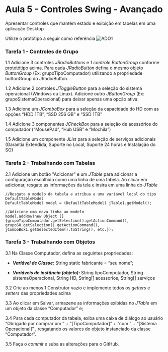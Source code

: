 # Aula 5 - Controles Swing - Avançado
Apresentar controles que mantém estado e exibição em tabelas em uma aplicação Desktop

Utilize o protótipo a seguir como referência
![ADO1](prototipos/aula5_VendaComputadorPrototipo_final.png)

### Tarefa 1 - Controles de Grupo

1.1 Adicione 3 controles _JRadioButtons_ e _1 controle ButtonGroup_ conforme prototótipo acima. 
Para cada _JRadioButton_ defina o mesmo objeto _ButtonGroup_ (Ex: grupoTipoComputador) utilizando a propriedade buttonGroup do JRadioButton.

1.2 Adicione 2 controles _JToggleButton_ para a seleção do sistema operacional (Windows ou Linux). Adicione outro _JButtonGroup_ (Ex: grupoSistemaOperacional) para deixar apenas uma opção ativa.

1.3 Adicione um _JComboBox_ para a seleção da capacidade do HD com as opções “HDD 1TB”, “SSD 256 GB” e “SSD 1TB” <br />

1.4 Adicione 3 componentes _JCheckBox_ para a seleção de acessórios do computador (“MousePad”, “Hub USB” e “Mochila”) <br />

1.5 Adicione um componente _JList_ para a seleção de serviços adicionais (Garantia Extendida, Suporte no Local, Suporte 24 horas e Instalação do SO) <br />

### Tarefa 2 - Trabalhando com Tabelas

2.1 Adicione um botão "Adicionar" e um _JTable_ para adicionar a configuração escolhida como uma linha de uma tabela. Ao clicar em adicionar, resgate as informações da tela e insira em uma linha do _JTable_

```
//Resgate o modelo da tabela e atribua a uma variável local do tipo DefaultTableModel
DefaultTableModel model = (DefaultTableModel) jTable1.getModel();

//Adicione uma nova linha ao modelo
model.addRow(new Object []{grupoTipoComputador.getSelection().getActionCommand(), grupoSO.getSelection().getActionCommand(), jComboBox1.getSelectedItem().toString(), etc.});

```


### Tarefa 3 - Trabalhando com Objetos

3.1 Na Classe Computador, defina as seguintes propriedades:<br />

* ***Variável de Classe:*** String static fabricante = “seu nome”; <br />

* ***Variáveis de instância (objeto):*** String tipoComputador, String sistemaOperacional, String HD, String[] acessorios, String[] serviços <br />

3.2 Crie ao menos 1 Construtor vazio e implemente todos os _getters_ e _setters_ das propriedades acima <br />

3.3 Ao clicar em Salvar, armazene as informações exibidas no _JTable_ em um objeto da classe “Computador” e; <br />

3.4 Para cada computador da tabela, exiba uma caixa de diálogo ao usuário “Obrigado por comprar um ” + “[TipoComputador]” + “com ” + “[Sistema Operacional]” , resgatando os valores do objeto instanciado da classe “Computador”.

3.5 Faça o _commit_ e suba as alterações para o GitHub.
